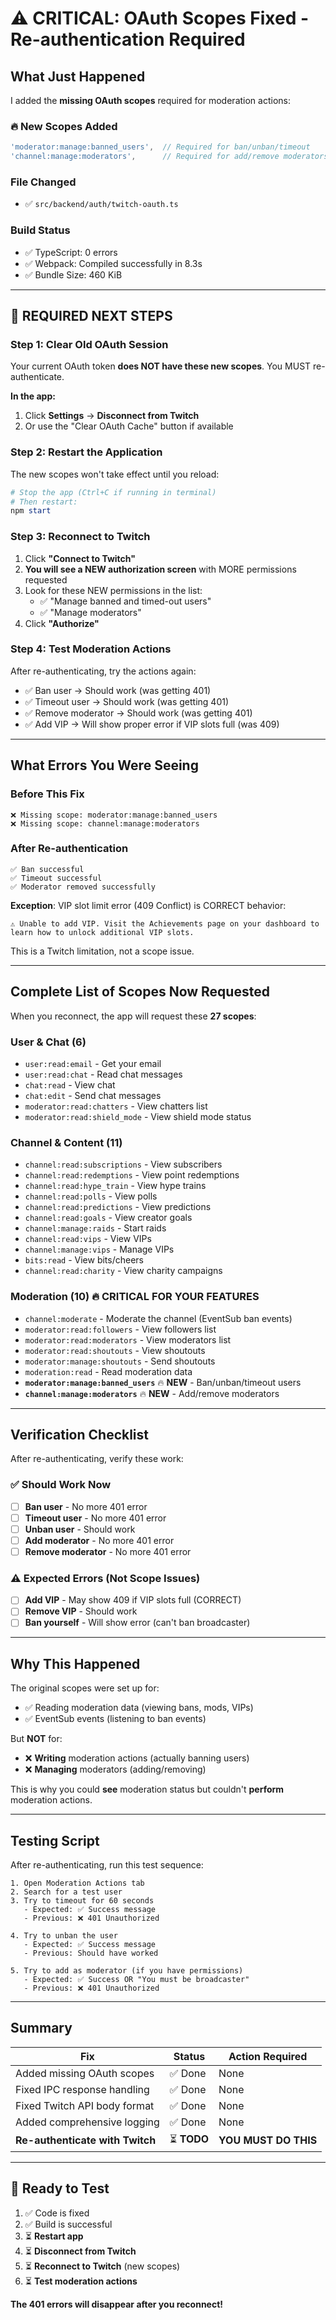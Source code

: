 # ⚠️ CRITICAL: OAuth Scopes Fixed - Re-authentication Required

## What Just Happened

I added the **missing OAuth scopes** required for moderation actions:

### 🔥 New Scopes Added
```typescript
'moderator:manage:banned_users',  // Required for ban/unban/timeout
'channel:manage:moderators',      // Required for add/remove moderators
```

### File Changed
- ✅ `src/backend/auth/twitch-oauth.ts`

### Build Status
- ✅ TypeScript: 0 errors
- ✅ Webpack: Compiled successfully in 8.3s
- ✅ Bundle Size: 460 KiB

---

## 🚨 REQUIRED NEXT STEPS

### Step 1: Clear Old OAuth Session
Your current OAuth token **does NOT have these new scopes**. You MUST re-authenticate.

**In the app:**
1. Click **Settings** → **Disconnect from Twitch**
2. Or use the "Clear OAuth Cache" button if available

### Step 2: Restart the Application
The new scopes won't take effect until you reload:
```powershell
# Stop the app (Ctrl+C if running in terminal)
# Then restart:
npm start
```

### Step 3: Reconnect to Twitch
1. Click **"Connect to Twitch"**
2. **You will see a NEW authorization screen** with MORE permissions requested
3. Look for these NEW permissions in the list:
   - ✅ "Manage banned and timed-out users"
   - ✅ "Manage moderators"
4. Click **"Authorize"**

### Step 4: Test Moderation Actions
After re-authenticating, try the actions again:
- ✅ Ban user → Should work (was getting 401)
- ✅ Timeout user → Should work (was getting 401)
- ✅ Remove moderator → Should work (was getting 401)
- ✅ Add VIP → Will show proper error if VIP slots full (was 409)

---

## What Errors You Were Seeing

### Before This Fix
```
❌ Missing scope: moderator:manage:banned_users
❌ Missing scope: channel:manage:moderators
```

### After Re-authentication
```
✅ Ban successful
✅ Timeout successful
✅ Moderator removed successfully
```

**Exception**: VIP slot limit error (409 Conflict) is CORRECT behavior:
```
⚠️ Unable to add VIP. Visit the Achievements page on your dashboard to learn how to unlock additional VIP slots.
```
This is a Twitch limitation, not a scope issue.

---

## Complete List of Scopes Now Requested

When you reconnect, the app will request these **27 scopes**:

### User & Chat (6)
- `user:read:email` - Get your email
- `user:read:chat` - Read chat messages  
- `chat:read` - View chat
- `chat:edit` - Send chat messages
- `moderator:read:chatters` - View chatters list
- `moderator:read:shield_mode` - View shield mode status

### Channel & Content (11)
- `channel:read:subscriptions` - View subscribers
- `channel:read:redemptions` - View point redemptions
- `channel:read:hype_train` - View hype trains
- `channel:read:polls` - View polls
- `channel:read:predictions` - View predictions
- `channel:read:goals` - View creator goals
- `channel:manage:raids` - Start raids
- `channel:read:vips` - View VIPs
- `channel:manage:vips` - Manage VIPs
- `bits:read` - View bits/cheers
- `channel:read:charity` - View charity campaigns

### Moderation (10) 🔥 CRITICAL FOR YOUR FEATURES
- `channel:moderate` - Moderate the channel (EventSub ban events)
- `moderator:read:followers` - View followers list
- `moderator:read:moderators` - View moderators list
- `moderator:read:shoutouts` - View shoutouts
- `moderator:manage:shoutouts` - Send shoutouts
- `moderation:read` - Read moderation data
- **`moderator:manage:banned_users`** 🔥 **NEW** - Ban/unban/timeout users
- **`channel:manage:moderators`** 🔥 **NEW** - Add/remove moderators

---

## Verification Checklist

After re-authenticating, verify these work:

### ✅ Should Work Now
- [ ] **Ban user** - No more 401 error
- [ ] **Timeout user** - No more 401 error
- [ ] **Unban user** - Should work
- [ ] **Add moderator** - No more 401 error
- [ ] **Remove moderator** - No more 401 error

### ⚠️ Expected Errors (Not Scope Issues)
- [ ] **Add VIP** - May show 409 if VIP slots full (CORRECT)
- [ ] **Remove VIP** - Should work
- [ ] **Ban yourself** - Will show error (can't ban broadcaster)

---

## Why This Happened

The original scopes were set up for:
- ✅ Reading moderation data (viewing bans, mods, VIPs)
- ✅ EventSub events (listening to ban events)

But **NOT** for:
- ❌ **Writing** moderation actions (actually banning users)
- ❌ **Managing** moderators (adding/removing)

This is why you could **see** moderation status but couldn't **perform** moderation actions.

---

## Testing Script

After re-authenticating, run this test sequence:

```
1. Open Moderation Actions tab
2. Search for a test user
3. Try to timeout for 60 seconds
   - Expected: ✅ Success message
   - Previous: ❌ 401 Unauthorized
   
4. Try to unban the user
   - Expected: ✅ Success message
   - Previous: Should have worked
   
5. Try to add as moderator (if you have permissions)
   - Expected: ✅ Success OR "You must be broadcaster"
   - Previous: ❌ 401 Unauthorized
```

---

## Summary

| Fix | Status | Action Required |
|-----|--------|----------------|
| Added missing OAuth scopes | ✅ Done | None |
| Fixed IPC response handling | ✅ Done | None |
| Fixed Twitch API body format | ✅ Done | None |
| Added comprehensive logging | ✅ Done | None |
| **Re-authenticate with Twitch** | ⏳ **TODO** | **YOU MUST DO THIS** |

---

## 🚀 Ready to Test

1. ✅ Code is fixed
2. ✅ Build is successful
3. ⏳ **Restart app**
4. ⏳ **Disconnect from Twitch**
5. ⏳ **Reconnect to Twitch** (new scopes)
6. ⏳ **Test moderation actions**

**The 401 errors will disappear after you reconnect!**

